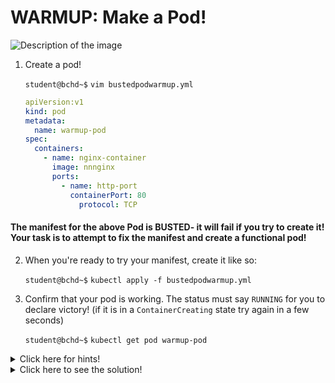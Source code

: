 # WARMUP: Make a Pod!

<img src="https://miro.medium.com/v2/resize:fit:800/0*0tk3EgSA2cJI3oPg.jpg" alt="Description of the image">

1. Create a pod!

    `student@bchd~$` `vim bustedpodwarmup.yml`

    ```yaml
    apiVersion:v1
    kind: pod
    metadata:
      name: warmup-pod
    spec:
      containers:
        - name: nginx-container
          image: nnnginx
          ports:
            - name: http-port
              containerPort: 80
                protocol: TCP
    ```

#### The manifest for the above Pod is **BUSTED**- it will fail if you try to create it! Your task is to attempt to fix the manifest and create a functional pod!

2. When you're ready to try your manifest, create it like so:

    `student@bchd~$` `kubectl apply -f bustedpodwarmup.yml`

3. Confirm that your pod is working. The status must say `RUNNING` for you to declare victory! (if it is in a `ContainerCreating` state try again in a few seconds)

    `student@bchd~$` `kubectl get pod warmup-pod`

<details>
<summary>Click here for hints!</summary>

- you always need a whitespace after every `:`
- incorrect capitalization can cause errors!
- the most common reason to get the `ErrImgPull` status is due to a misspelling
- indentation must remain consistent in YAML

</details>

<details>
<summary>Click here to see the solution!</summary>

```yaml
apiVersion: v1           # Must have a whitespace after the ":"
kind: Pod                # "kind" values must be capitalized correctly
metadata:
  name: warmup-pod
spec:
  containers:
    - name: nginx-container
      image: nginx       # TYPO! nginx, not nnnginx
      ports:
        - name: http-port
          containerPort: 80
          protocol: TCP  # indentation error! "protocol" needs bumped to the left
```

</details>
